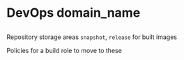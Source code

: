 # DevOps domain_name


##

Repository storage areas `snapshot`, `release` for built images

Policies for a build role to move to these
